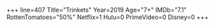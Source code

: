 +++
line=407
Title="Trinkets"
Year=2019
Age="7+"
IMDb="7.1"
RottenTomatoes="50%"
Netflix=1
Hulu=0
PrimeVideo=0
Disney=0
+++


